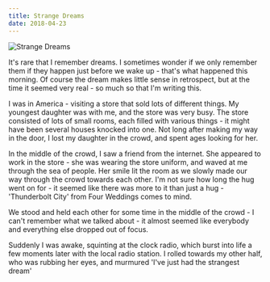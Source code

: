 ```yaml
---
title: Strange Dreams
date: 2018-04-23
---
```


![Strange Dreams](https://source.unsplash.com/DWyRC2juMgs/1600x900)

It's rare that I remember dreams. I sometimes wonder if we only remember them if they happen just before we wake up - that's what happened this morning. Of course the dream makes little sense in retrospect, but at the time it seemed very real - so much so that I'm writing this.

I was in America - visiting a store that sold lots of different things. My youngest daughter was with me, and the store was very busy. The store consisted of lots of small rooms, each filled with various things - it might have been several houses knocked into one. Not long after making my way in the door, I lost my daughter in the crowd, and spent ages looking for her.

In the middle of the crowd, I saw a friend from the internet. She appeared to work in the store - she was wearing the store uniform, and waved at me through the sea of people. Her smile lit the room as we slowly made our way through the crowd towards each other. I'm not sure how long the hug went on for - it seemed like there was more to it than just a hug - 'Thunderbolt City' from Four Weddings comes to mind.

We stood and held each other for some time in the middle of the crowd - I can't remember what we talked about - it almost seemed like everybody and everything else dropped out of focus.

Suddenly I was awake, squinting at the clock radio, which burst into life a few moments later with the local radio station. I rolled towards my other half, who was rubbing her eyes, and murmured 'I've just had the strangest dream'